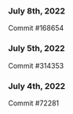 ### July 8th, 2022

Commit #168654

### July 5th, 2022

Commit #314353


### July 4th, 2022

Commit #72281
